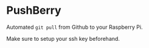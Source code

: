 PushBerry
=========

Automated `git pull` from Github to your Raspberry Pi.

Make sure to setup your ssh key beforehand.
